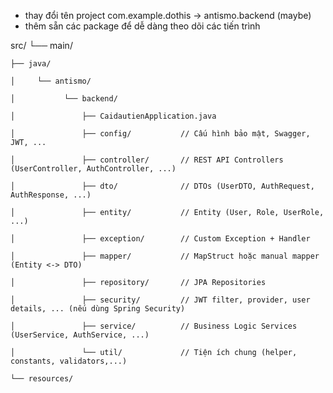 - thay đổi tên project com.example.dothis -> antismo.backend (maybe)
- thêm sẵn các package để dễ dàng theo dõi các tiến trình

src/
└── main/

    ├── java/

    │     └── antismo/

    │           └── backend/

    │               ├── CaidautienApplication.java

    │               ├── config/           // Cấu hình bảo mật, Swagger, JWT, ... 

    │               ├── controller/       // REST API Controllers (UserController, AuthController, ...)

    │               ├── dto/              // DTOs (UserDTO, AuthRequest, AuthResponse, ...)

    │               ├── entity/           // Entity (User, Role, UserRole, ...)

    │               ├── exception/        // Custom Exception + Handler

    │               ├── mapper/           // MapStruct hoặc manual mapper (Entity <-> DTO)

    │               ├── repository/       // JPA Repositories

    │               ├── security/         // JWT filter, provider, user details, ... (nếu dùng Spring Security)

    │               ├── service/          // Business Logic Services (UserService, AuthService, ...)

    │               └── util/             // Tiện ích chung (helper, constants, validators,...)

    └── resources/


